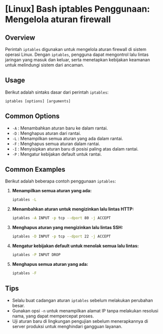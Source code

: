 # [Linux] Bash iptables Penggunaan: Mengelola aturan firewall

## Overview
Perintah `iptables` digunakan untuk mengelola aturan firewall di sistem operasi Linux. Dengan `iptables`, pengguna dapat mengontrol lalu lintas jaringan yang masuk dan keluar, serta menetapkan kebijakan keamanan untuk melindungi sistem dari ancaman.

## Usage
Berikut adalah sintaks dasar dari perintah `iptables`:

```
iptables [options] [arguments]
```

## Common Options
- `-A` : Menambahkan aturan baru ke dalam rantai.
- `-D` : Menghapus aturan dari rantai.
- `-L` : Menampilkan semua aturan yang ada dalam rantai.
- `-F` : Menghapus semua aturan dalam rantai.
- `-I` : Menyisipkan aturan baru di posisi paling atas dalam rantai.
- `-P` : Mengatur kebijakan default untuk rantai.

## Common Examples
Berikut adalah beberapa contoh penggunaan `iptables`:

1. **Menampilkan semua aturan yang ada:**
   ```bash
   iptables -L
   ```

2. **Menambahkan aturan untuk mengizinkan lalu lintas HTTP:**
   ```bash
   iptables -A INPUT -p tcp --dport 80 -j ACCEPT
   ```

3. **Menghapus aturan yang mengizinkan lalu lintas SSH:**
   ```bash
   iptables -D INPUT -p tcp --dport 22 -j ACCEPT
   ```

4. **Mengatur kebijakan default untuk menolak semua lalu lintas:**
   ```bash
   iptables -P INPUT DROP
   ```

5. **Menghapus semua aturan yang ada:**
   ```bash
   iptables -F
   ```

## Tips
- Selalu buat cadangan aturan `iptables` sebelum melakukan perubahan besar.
- Gunakan opsi `-n` untuk menampilkan alamat IP tanpa melakukan resolusi nama, yang dapat mempercepat proses.
- Uji aturan baru di lingkungan pengujian sebelum menerapkannya di server produksi untuk menghindari gangguan layanan.